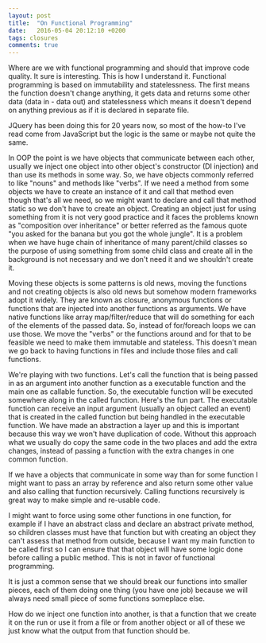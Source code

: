 ```yaml
---
layout: post
title:  "On Functional Programming"
date:   2016-05-04 20:12:10 +0200
tags: closures
comments: true
--- 
```


Where are we with functional programming and should that improve code quality. It sure is interesting. This is how I understand it. Functional programming is based on immutability and statelessness. The first means the function doesn't change anything, it gets data and returns some other data (data in - data out) and statelessness which means it doesn't depend on anything previous as if it is declared in separate file.

JQuery has been doing this for 20 years now, so most of the how-to I've read come from JavaScript but the logic is the same or maybe not quite the same.

In OOP the point is we have objects that communicate between each other, usually we inject one object into other object's constructor (DI injection) and than use its methods in some way. So, we have objects commonly referred to like "nouns" and methods like "verbs". If we need a method from some objects we have to create an instance of it and call that method even though that's all we need, so we might want to declare and call that method static so we don't have to create an object. Creating an object just for using something from it is not very good practice and it faces the problems known as "composition over inheritance" or better referred as the famous quote "you asked for the banana but you got the whole jungle". It is a problem when we have huge chain of inheritance of many parent/child classes so the purpose of using something from some child class and create all in the background is not necessary and we don't need it and we shouldn't create it.

Moving these objects is some patterns is old news, moving the functions and not creating objects is also old news but somehow modern frameworks adopt it widely. They are known as closure, anonymous functions or functions that are injected into another functions as arguments. We have native functions like array map/filter/reduce that will do something for each of the elements of the passed data. So, instead of for/foreach loops we can use those. We move the "verbs" or the functions around and for that to be feasible we need to make them immutable and stateless. This doesn't mean we go back to having functions in files and include those files and call functions. 

We're playing with two functions. Let's call the function that is being passed in as an argument into another function as a executable function and the main one as callable function. So, the executable function will be executed somewhere along in the called function. Here's the fun part. 
The executable function can receive an input argument (usually an object called an event) that is created in the called function but being handled in the executable function. We have made an abstraction a layer up and this is important because this way we won't have duplication of code. Without this approach what we usually do copy the same code in the two places and add the extra changes, instead of passing a function with the extra changes in one common function.

If we have a objects that communicate in some way than for some function I might want to pass an array by reference and also return some other value and also calling that function recursively. Calling functions recursively is great way to make simple and re-usable code.

I might want to force using some other functions in one function, for example if I have an abstract class and declare an abstract private method, so children classes must have that function but with creating an object they can't assess that method from outside, because I want my main function to be called first so I can ensure that that object will have some logic done before calling a public method. This is not in favor of functional programming.

It is just a common sense that we should break our functions into smaller pieces, each of them doing one thing (you have one job) because we will always need small piece of some functions someplace else.

How do we inject one function into another, is that a function that we create it on the run or use it from a file or from another object or all of these we just know what the output from that function should be.








